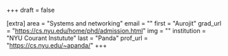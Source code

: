 +++
draft = false

[extra]
area = "Systems and networking"
email = ""
first = "Aurojit"
grad_url = "https://cs.nyu.edu/home/phd/admission.html"
img = ""
institution = "NYU Courant Instutute"
last = "Panda"
prof_url = "https://cs.nyu.edu/~apanda/"
+++